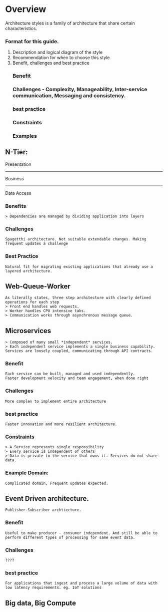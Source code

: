 # Overview

Architecture styles is a family of architecture that share certain characteristics.

### Format for this guide.
1. Description and logical diagram of the style
2. Recommendation for when to choose this style
3. Benefit, challenges and best practice
    ### Benefit
    ### Challenges - Complexity, Manageability, Inter-service communication, Messaging and consistency.
    ### best practice
    ### Constraints
    ### Examples
## N-Tier: 

Presentation
____
Business 
____
Data Access

### Benefits
    > Dependencies are managed by dividing application into layers
### Challenges
    Spagetthi architecture. Not suitable extendable changes. Making frequent updates a challenge
### Best Practice
    Natural fit for migrating existing applications that already use a layered architecture.

## Web-Queue-Worker

    As literally states, three step architecture with clearly defined operations for each step
    > Front end handles web requests.
    > Worker handles CPU intensive taks.
    > Communication works through asynchronous message queue.

## Microservices
    > Composed of many small *independent* services.
    > Each independent service implements a single business capability.
    Services are loosely coupled, communicating through API contracts.

### Benefit
    Each service can be built, managed and used independently.
    Faster development velocity and team engagement, when done right
### Challenges 
    More complex to implement entire architecture
### best practice
    Faster innovation and more resilient architecture.
### Constraints
    > A Service represents single responsibility
    > Every service is independent of others
    > Data is private to the service that owns it. Services do not share data.
### Example Domain:
    Complicated domain, Frequent updates expected.

## Event Driven architecture.
    Publisher-Subscriber archtiecture.
### Benefit
    Useful to make producer - consumer independent. And still be able to perform different types of processing for same event data.
### Challenges 
    ????
### best practice
    For applications that ingest and process a large volume of data with low latency requirements. eg. IoT solutions


## Big data, Big Compute





